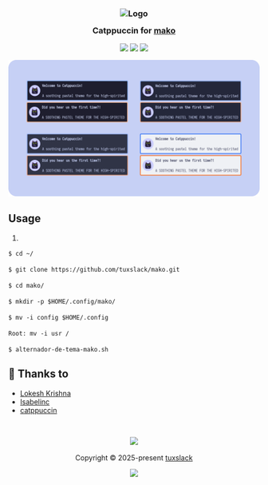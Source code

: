 <h3 align="center">
	<img src="https://raw.githubusercontent.com/catppuccin/catppuccin/main/assets/logos/exports/1544x1544_circle.png" width="100" alt="Logo"/><br/>
	<img src="https://raw.githubusercontent.com/catppuccin/catppuccin/main/assets/misc/transparent.png" height="30" width="0px"/>
	Catppuccin for <a href="https://github.com/emersion/mako">mako</a>
	<img src="https://raw.githubusercontent.com/catppuccin/catppuccin/main/assets/misc/transparent.png" height="30" width="0px"/>
</h3>

<p align="center">
    <a href="https://github.com/tuxslack/mako/stargazers"><img src="https://img.shields.io/github/stars/catppuccin/mako?colorA=363a4f&colorB=b7bdf8&style=for-the-badge"></a>
    <a href="https://github.com/tuxslack/mako/issues"><img src="https://img.shields.io/github/issues/catppuccin/mako?colorA=363a4f&colorB=f5a97f&style=for-the-badge"></a>
    <a href="https://github.com/catppuccin/mako/contributors"><img src="https://img.shields.io/github/contributors/catppuccin/mako?colorA=363a4f&colorB=a6da95&style=for-the-badge"></a>
</p>

<p align="center">
	<img src="usr/share/doc/mako-config/preview.png"/>
</p>

## Usage

1.

    $ cd ~/

    $ git clone https://github.com/tuxslack/mako.git

    $ cd mako/

    $ mkdir -p $HOME/.config/mako/

    $ mv -i config $HOME/.config

    Root: mv -i usr /
  
    $ alternador-de-tema-mako.sh


## 💝 Thanks to

- [Lokesh Krishna](https://github.com/lokesh-krishna)
- [Isabelinc](https://github.com/Isabelincorp)
- [catppuccin](https://github.com/catppuccin)

&nbsp;

<p align="center"><img src="https://raw.githubusercontent.com/catppuccin/catppuccin/main/assets/footers/gray0_ctp_on_line.svg?sanitize=true" /></p>
<p align="center">Copyright &copy; 2025-present <a href="https://github.com/tuxslack" target="_blank">tuxslack</a>
<p align="center"><a href="https://github.com/tuxslack/mako/LICENSE"><img src="https://img.shields.io/static/v1.svg?style=for-the-badge&label=License&message=MIT&logoColor=d9e0ee&colorA=363a4f&colorB=b7bdf8"/></a></p>
